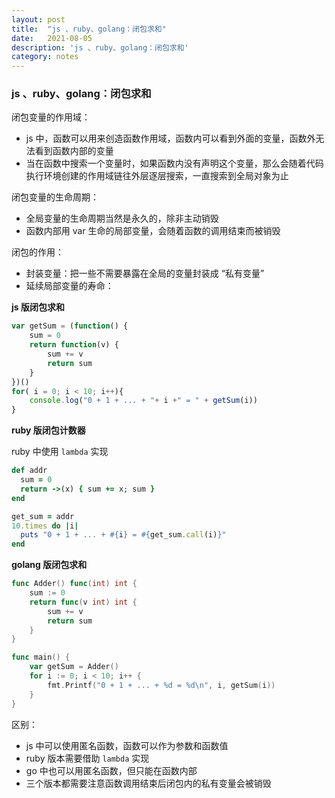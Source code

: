 ```yaml
---
layout: post
title:  "js 、ruby、golang：闭包求和"
date:   2021-08-05
description: 'js 、ruby、golang：闭包求和'
category: notes
---
```


### js 、ruby、golang：闭包求和

闭包变量的作用域：

- js 中，函数可以用来创造函数作用域，函数内可以看到外面的变量，函数外无法看到函数内部的变量
- 当在函数中搜索一个变量时，如果函数内没有声明这个变量，那么会随着代码执行环境创建的作用域链往外层逐层搜索，一直搜索到全局对象为止

闭包变量的生命周期：

- 全局变量的生命周期当然是永久的，除非主动销毁
- 函数内部用 var 生命的局部变量，会随着函数的调用结束而被销毁

闭包的作用：

- 封装变量：把一些不需要暴露在全局的变量封装成 “私有变量”
- 延续局部变量的寿命：

**js 版闭包求和**

``` javascript
var getSum = (function() {
	sum = 0
	return function(v) {
		sum += v
		return sum
	}
})()
for( i = 0; i < 10; i++){
    console.log("0 + 1 + ... + "+ i +" = " + getSum(i))
}
```

**ruby 版闭包计数器**

ruby 中使用 `lambda` 实现

``` ruby
def addr
  sum = 0
  return ->(x) { sum += x; sum }
end

get_sum = addr
10.times do |i|
  puts "0 + 1 + ... + #{i} = #{get_sum.call(i)}"
end
```

**golang 版闭包求和**

``` go
func Adder() func(int) int {
	sum := 0
	return func(v int) int {
		sum += v
		return sum
	}
}

func main() {
	var getSum = Adder()
	for i := 0; i < 10; i++ {
		fmt.Printf("0 + 1 + ... + %d = %d\n", i, getSum(i))
	}
}
```

区别：

- js 中可以使用匿名函数，函数可以作为参数和函数值
- ruby 版本需要借助 `lambda` 实现
- go 中也可以用匿名函数，但只能在函数内部
- 三个版本都需要注意函数调用结束后闭包内的私有变量会被销毁